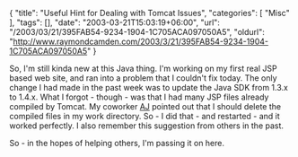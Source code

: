 {
	"title": "Useful Hint for Dealing with Tomcat Issues",
	"categories": [
		"Misc"
	],
	"tags": [],
	"date": "2003-03-21T15:03:19+06:00",
	"url": "/2003/03/21/395FAB54-9234-1904-1C705ACA097050A5",
	"oldurl": "http://www.raymondcamden.com/2003/3/21/395FAB54-9234-1904-1C705ACA097050A5"
}

So, I'm still kinda new at this Java thing. I'm working on my first real JSP based web site, and ran into a problem that I couldn't fix today. The only change I had made in the past week was to update the  Java SDK from 1.3.x to 1.4.x. What I forgot - though - was that I had many JSP files already compiled by Tomcat. My coworker <a href="http://cephas.net/blog/">AJ</a> pointed out that I should delete the compiled files in my work directory. So - I did that - and restarted - and it worked perfectly. I also remember this suggestion from others in the past.

So - in the hopes of helping others, I'm passing it on here.